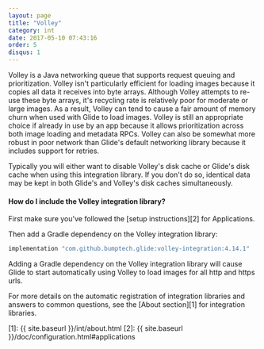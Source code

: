 ```yaml
---
layout: page
title: "Volley"
category: int
date: 2017-05-10 07:43:16
order: 5
disqus: 1
---
```


Volley is a Java networking queue that supports request queuing and prioritization. Volley isn't particularly efficient for loading images because it copies all data it receives into byte arrays. Although Volley attempts to re-use these byte arrays, it's recycling rate is relatively poor for moderate or large images. As a result, Volley can tend to cause a fair amount of memory churn when used with Glide to load images. Volley is still an appropriate choice if already in use by an app because it allows prioritization across both image loading and metadata RPCs. Volley can also be somewhat more robust in poor network than Glide's default networking library because it includes support for retries.

Typically you will either want to disable Volley's disk cache or Glide's disk cache when using this integration library. If you don't do so, identical data may be kept in both Glide's and Volley's disk caches simultaneously. 

#### How do I include the Volley integration library?
First make sure you've followed the [setup instructions][2] for Applications.

Then add a Gradle dependency on the Volley integration library:

```groovy
implementation "com.github.bumptech.glide:volley-integration:4.14.1"
```

Adding a Gradle dependency on the Volley integration library will cause Glide to start automatically using Volley to load images for all http and https urls.

For more details on the automatic registration of integration libraries and answers to common questions, see the [About section][1] for integration libraries.

[1]: {{ site.baseurl }}/int/about.html
[2]: {{ site.baseurl }}/doc/configuration.html#applications
